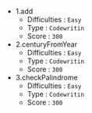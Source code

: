 - 1.add
  - Difficulties : `Easy`
  - Type : `Codewritin`
  - Score : `300`
- 2.centuryFromYear
  - Difficulties : `Easy`
  - Type : `Codewritin`
  - Score : `300`
- 3.checkPalindrome
  - Difficulties : `Easy`
  - Type : `Codewritin`
  - Score : `300`